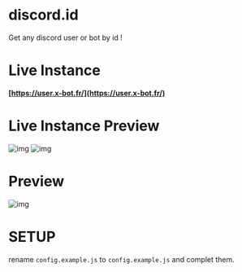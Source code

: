 # discord.id
Get any discord user or bot by id !

# Live Instance
**[https://user.x-bot.fr/](https://user.x-bot.fr/)**
# Live Instance Preview
![img](https://i.gyazo.com/450afcd320c7ca2ba29c1eb9219322c0.png)
![img](https://gyazo.com/8e4ac8c3826995277e6d127f1f6a77a4.gif)

# Preview
![img](https://i.imgur.com/FUvsqY1.png)


# SETUP

rename `config.example.js` to `config.example.js` and complet them.
